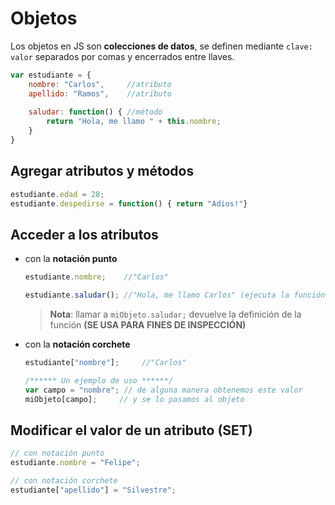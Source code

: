 # Objetos

Los objetos en JS son **colecciones de datos**, se definen mediante `clave: valor` separados por comas y encerrados entre llaves.
```javascript
var estudiante = {
    nombre: "Carlos",     //atributo
    apellido: "Ramos",    //atributo
    
    saludar: function() { //método
        return "Hola, me llamo " + this.nombre;
    }
}
```
## Agregar atributos y métodos
```javascript
estudiante.edad = 28;
estudiante.despedirse = function() { return "Adios!"}
```

## Acceder a los atributos

+ con la __notación punto__
    ```javascript
    estudiante.nombre;    //"Carlos"
    
    estudiante.saludar(); //"Hola, me llamo Carlos" (ejecuta la función)
    ```
    > **Nota**: llamar a `miObjeto.saludar;` devuelve la definición de la función __(SE USA PARA FINES DE INSPECCIÓN)__

+ con la __notación corchete__ 
    ```javascript
    estudiante["nombre"];     //"Carlos"
    
    /****** Un ejemplo de uso ******/
    var campo = "nombre"; // de alguna manera obtenemos este valor
    miObjeto[campo];     // y se lo pasamos al objeto
    ```

## Modificar el valor de un atributo (SET)
```javascript
// con notación punto
estudiante.nombre = "Felipe";

// con notación corchete
estudiante["apellido"] = "Silvestre";
```

